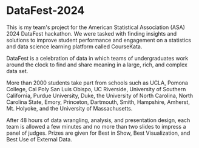 # DataFest-2024
This is my team's project for the American Statistical Association (ASA) 2024 DataFest hackathon. We were tasked with finding insights and solutions to improve student performance and engagement on a statistics and data science learning platform called CourseKata. 

DataFest is a celebration of data in which teams of undergraduates work around the clock to find and share meaning in a large, rich, and complex data set.

More than 2000 students take part from schools such as UCLA, Pomona College, Cal Poly San Luis Obispo, UC Riverside, University of Southern California, Purdue University, Duke, the University of North Carolina, North Carolina State, Emory, Princeton, Dartmouth, Smith, Hampshire, Amherst, Mt. Holyoke, and the University of Massachusetts.

After 48 hours of data wrangling, analysis, and presentation design, each team is allowed a few minutes and no more than two slides to impress a panel of judges. Prizes are given for Best in Show, Best Visualization, and Best Use of External Data.
